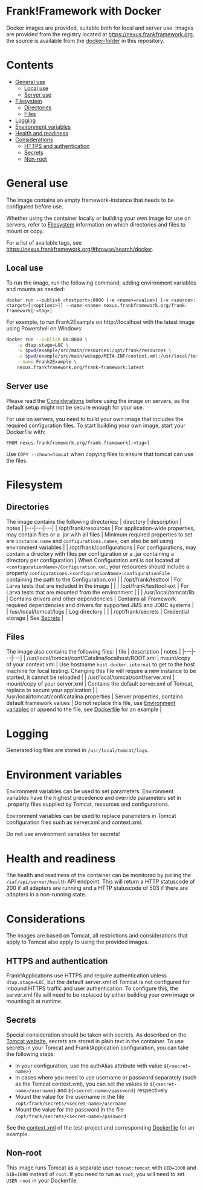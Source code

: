 Frank!Framework with Docker
===========================

Docker images are provided, suitable both for local and server use. Images are provided from the registry located at https://nexus.frankframework.org, the source is available from the [docker-folder](docker/appserver/Tomcat) in this repository.

# Contents

- [General use](#General-use)
  - [Local use](#Local-use)
  - [Server use](#Server-use)
- [Filesystem](#Filesystem)
  - [Directories](#Directories)
  - [Files](#Files)
- [Logging](#Logging)
- [Environment variables](#Environment-variables)
- [Health and readiness](#Health-and-readiness)
- [Considerations](#Considerations)
  - [HTTPS and authentication](#HTTPS-and-authentication)
  - [Secrets](#Secrets)
  - [Non-root](#Non-root)


General use
===========
The image contains an empty framework-instance that needs to be configured before use.

Whether using the container locally or building your own image for use on servers, refer to [Filesystem](#Filesystem) information on which directories and files to mount or copy.

For a list of available tags, see https://nexus.frankframework.org/#browse/search/docker.

## Local use

To run the image, run the following command, adding environment variables and mounts as needed:

`docker run --publish <hostport>:8080 [-e <name>=<value>] [-v <source>:<target>[:<options>]] --name <name> nexus.frankframework.org/frank-framework[:<tag>]`

For example, to run Frank2Example on http://localhost with the latest image using Powershell on Windows:

```bash
docker run --publish 80:8080 \
	-e dtap.stage=LOC \
	-v $pwd/example/src/main/resources:/opt/frank/resources \
	-v $pwd/example/src/main/webapp/META-INF/context.xml:/usr/local/tomcat/conf/Catalina/localhost/ROOT.xml \
	--name Frank2Example \
	nexus.frankframework.org/frank-framework:latest
```

## Server use

Please read the [Considerations](#Considerations) before using the image on servers, as the default setup might not be secure enough for your use.

For use on servers, you need to build your own image that includes the required configuration files. To start building your own image, start your Dockerfile with:

`FROM nexus.frankframework.org/frank-framework[:<tag>]`

Use `COPY --chown=tomcat` when copying files to ensure that tomcat can use the files.

Filesystem
==========

## Directories

The image contains the following directories:
| directory | description | notes |
|---|---|---|
| /opt/frank/resources | For application-wide properties, may contain files or a .jar with all files | Minimum required properties to set are `instance.name` and `configurations.names`, can also be set using environment variables |
| /opt/frank/configurations | For configurations, may contain a directory with files per configuration or a .jar containing a directory per configuration | When Configuration.xml is not located at `<configurationName>/Configuration.xml`, your resources should include a property `configurations.<configurationName>.configurationFile` containing the path to the Configuration.xml |
| /opt/frank/testtool | For Larva tests that are included in the image | |
| /opt/frank/testtool-ext | For Larva tests that are mounted from the environment | |
| /usr/local/tomcat/lib | Contains drivers and other dependencies | Contains all Framework required dependencies and drivers for supported JMS and JDBC systems |
| /usr/local/tomcat/logs | Log directory | |
| /opt/frank/secrets | Credential storage | See [Secrets](#Secrets) |

## Files

The image also contains the following files:
| file | description | notes |
|---|---|---|
| /usr/local/tomcat/conf/Catalina/localhost/ROOT.xml | mount/copy of your context.xml | Use hostname `host.docker.internal` to get to the host machine for local testing. Changing this file will require a new instance to be started, it cannot be reloaded |
| /usr/local/tomcat/conf/server.xml | mount/copy of your server.xml | Contains the default server.xml of Tomcat, replace to secure your application |
| /usr/local/tomcat/conf/catalina.properties | Server properties, contains default framework values | Do not replace this file, use [Environment variables](#Environment-variables) or append to the file, see [Dockerfile](docker/appserver/Tomcat/Dockerfile) for an example |

Logging
=======

Generated log files are stored in `/usr/local/tomcat/logs`.

Environment variables
=====================

Environment variables can be used to set parameters. Environment variables have the highest precedence and override parameters set in .property files supplied by Tomcat, resources and configurations.

Environment variables can be used to replace parameters in Tomcat configuration files such as server.xml and context.xml.

Do not use environment variables for secrets!

Health and readiness
====================

The health and readiness of the container can be monitored by polling the `/iaf/api/server/health` API endpoint. This will return a HTTP statuscode of 200 if all adapters are running and a HTTP statuscode of 503 if there are adapters in a non-running state.

Considerations
==============

The images are based on Tomcat, all restrictions and considerations that apply to Tomcat also apply to using the provided images.

## HTTPS and authentication

Frank!Applications use HTTPS and require authentication unless `dtap.stage=LOC`, but the default server.xml of Tomcat is not configured for inbound HTTPS traffic and user authentication. To configure this, the server.xml file will need to be replaced by either building your own image or mounting it at runtime.

## Secrets

Special consideration should be taken with secrets. As described on the [Tomcat website](https://cwiki.apache.org/confluence/display/TOMCAT/Password), secrets are stored in plain text in the container. To use secrets in your Tomcat and Frank!Application configuration, you can take the following steps:
- In your configuration, use the authAlias attribute with value `${<secret-name>}` 
- In cases where you need to use username or password separately (such as the Tomcat context.xml), you can set the values to `${<secret-name>/username}` and `${<secret-name>/password}` respectively
- Mount the value for the username in the file `/opt/frank/secrets/<secret-name>/username`
- Mount the value for the password in the file `/opt/frank/secrets/<secret-name>/password`

See the [context.xml](test/src/main/webapp/META-INF/context.xml) of the test-project and corresponding [Dockerfile](docker/appserver/Tomcat/test/Dockerfile) for an example.

## Non-root

This image runs Tomcat as a separate user `tomcat:tomcat` with `UID=1000` and `GID=1000` instead of `root`. If you need to run as `root`, you will need to set `USER root` in your Dockerfile.
